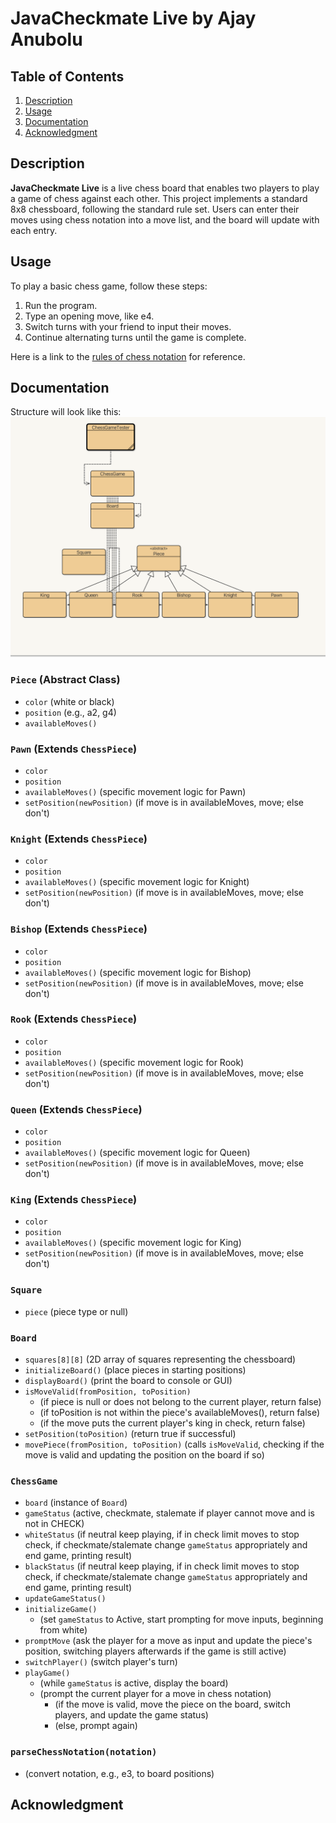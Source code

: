 # JavaCheckmate Live by Ajay Anubolu

## Table of Contents
1. [Description](#description)
2. [Usage](#usage)
3. [Documentation](#documentation)
4. [Acknowledgment](#acknowledgment)

## Description
**JavaCheckmate Live** is a live chess board that enables two players to play a game of chess against each other. This project implements a standard 8x8 chessboard, following the standard rule set. Users can enter their moves using chess notation into a move list, and the board will update with each entry.

## Usage
To play a basic chess game, follow these steps:
1. Run the program.
2. Type an opening move, like e4.
3. Switch turns with your friend to input their moves.
4. Continue alternating turns until the game is complete.

Here is a link to the [rules of chess notation](https://www.chess.com/terms/chess-notation) for reference.

## Documentation
Structure will look like this: 
![Structure](E7BC862D-7257-40DB-B1BC-3C8280699A19.png)
### `Piece` (Abstract Class)
- `color` (white or black)
- `position` (e.g., a2, g4)
- `availableMoves()`

### `Pawn` (Extends `ChessPiece`)
- `color`
- `position`
- `availableMoves()` (specific movement logic for Pawn)
- `setPosition(newPosition)` (if move is in availableMoves, move; else don't)

### `Knight` (Extends `ChessPiece`)
- `color`
- `position`
- `availableMoves()` (specific movement logic for Knight)
- `setPosition(newPosition)` (if move is in availableMoves, move; else don't)

### `Bishop` (Extends `ChessPiece`)
- `color`
- `position`
- `availableMoves()` (specific movement logic for Bishop)
- `setPosition(newPosition)` (if move is in availableMoves, move; else don't)

### `Rook` (Extends `ChessPiece`)
- `color`
- `position`
- `availableMoves()` (specific movement logic for Rook)
- `setPosition(newPosition)` (if move is in availableMoves, move; else don't)

### `Queen` (Extends `ChessPiece`)
- `color`
- `position`
- `availableMoves()` (specific movement logic for Queen)
- `setPosition(newPosition)` (if move is in availableMoves, move; else don't)

### `King` (Extends `ChessPiece`)
- `color`
- `position`
- `availableMoves()` (specific movement logic for King)
- `setPosition(newPosition)` (if move is in availableMoves, move; else don't)

### `Square`
- `piece` (piece type or null)

### `Board`
- `squares[8][8]` (2D array of squares representing the chessboard)
- `initializeBoard()` (place pieces in starting positions)
- `displayBoard()` (print the board to console or GUI)
- `isMoveValid(fromPosition, toPosition)`
  - (if piece is null or does not belong to the current player, return false)
  - (if toPosition is not within the piece's availableMoves(), return false)
  - (if the move puts the current player's king in check, return false)
- `setPosition(toPosition)` (return true if successful)
- `movePiece(fromPosition, toPosition)` (calls `isMoveValid`, checking if the move is valid and updating the position on the board if so)

### `ChessGame`
- `board` (instance of `Board`)
- `gameStatus` (active, checkmate, stalemate if player cannot move and is not in CHECK)
- `whiteStatus` (if neutral keep playing, if in check limit moves to stop check, if checkmate/stalemate change `gameStatus` appropriately and end game, printing result)
- `blackStatus` (if neutral keep playing, if in check limit moves to stop check, if checkmate/stalemate change `gameStatus` appropriately and end game, printing result)
- `updateGameStatus()`
- `initializeGame()`
  - (set `gameStatus` to Active, start prompting for move inputs, beginning from white)
- `promptMove` (ask the player for a move as input and update the piece's position, switching players afterwards if the game is still active)
- `switchPlayer()` (switch player's turn)
- `playGame()`
  - (while `gameStatus` is active, display the board)
  - (prompt the current player for a move in chess notation)
    - (if the move is valid, move the piece on the board, switch players, and update the game status)
    - (else, prompt again)

### `parseChessNotation(notation)`
- (convert notation, e.g., e3, to board positions)

## Acknowledgment

